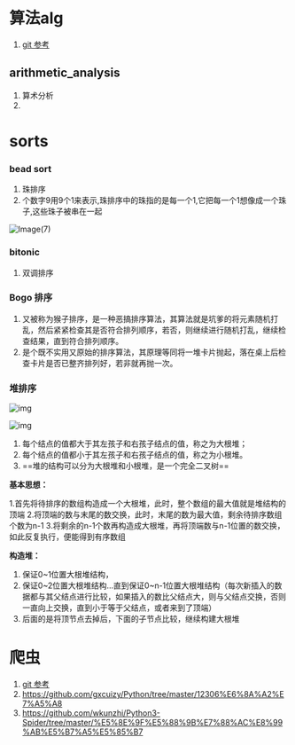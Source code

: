 

# 算法alg

1. [git 参考](https://github.com/TheAlgorithms/Python)



## arithmetic_analysis

1. 算术分析
2. 





# sorts

### bead sort

1. 珠排序
2. 个数字9用9个1来表示,珠排序中的珠指的是每一个1,它把每一个1想像成一个珠子,这些珠子被串在一起

![Image(7)](https://images.cnblogs.com/cnblogs_com/kkun/201111/201111231440229963.png)

### bitonic
1. 双调排序

### Bogo 排序
1. 又被称为猴子排序，是一种恶搞排序算法，其算法就是坑爹的将元素随机打乱，然后紧紧检查其是否符合排列顺序，若否，则继续进行随机打乱，继续检查结果，直到符合排列顺序。
2. 是个既不实用又原始的排序算法，其原理等同将一堆卡片抛起，落在桌上后检查卡片是否已整齐排列好，若非就再抛一次。



### 堆排序

![img](https://img-blog.csdn.net/20180801211245720?watermark/2/text/aHR0cHM6Ly9ibG9nLmNzZG4ubmV0L3UwMTA0NTIzODg=/font/5a6L5L2T/fontsize/400/fill/I0JBQkFCMA==/dissolve/70)



![img](https://img-blog.csdn.net/20180801213938728?watermark/2/text/aHR0cHM6Ly9ibG9nLmNzZG4ubmV0L3UwMTA0NTIzODg=/font/5a6L5L2T/fontsize/400/fill/I0JBQkFCMA==/dissolve/70)

1. 每个结点的值都大于其左孩子和右孩子结点的值，称之为大根堆；
2. 每个结点的值都小于其左孩子和右孩子结点的值，称之为小根堆。
3. ==堆的结构可以分为大根堆和小根堆，是一个完全二叉树==



**基本思想：**

   1.首先将待排序的数组构造成一个大根堆，此时，整个数组的最大值就是堆结构的顶端
   2.将顶端的数与末尾的数交换，此时，末尾的数为最大值，剩余待排序数组个数为n-1
   3.将剩余的n-1个数再构造成大根堆，再将顶端数与n-1位置的数交换，如此反复执行，便能得到有序数组

**构造堆：**

1. 保证0~1位置大根堆结构，
2. 保证0~2位置大根堆结构...直到保证0~n-1位置大根堆结构（每次新插入的数据都与其父结点进行比较，如果插入的数比父结点大，则与父结点交换，否则一直向上交换，直到小于等于父结点，或者来到了顶端）
3. 后面的是将顶节点去掉后，下面的子节点比较，继续构建大根堆



# 爬虫

1. [git 参考](https://github.com/geekcomputers/Python)
2. https://github.com/gxcuizy/Python/tree/master/12306%E6%8A%A2%E7%A5%A8
3. https://github.com/wkunzhi/Python3-Spider/tree/master/%E5%8E%9F%E5%88%9B%E7%88%AC%E8%99%AB%E5%B7%A5%E5%85%B7





